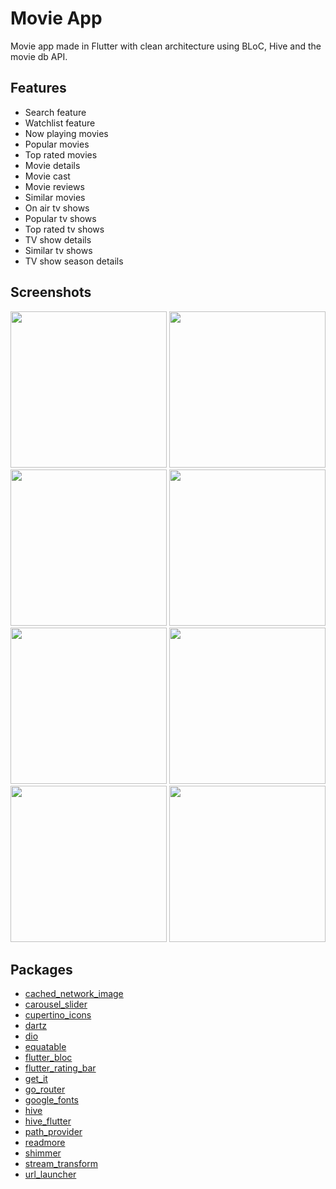 
# Movie App
Movie app made in Flutter with clean architecture using BLoC, Hive and the movie db API.

## Features
- Search feature
- Watchlist feature
- Now playing movies
- Popular movies
- Top rated movies
- Movie details
- Movie cast
- Movie reviews
- Similar movies
- On air tv shows
- Popular tv shows
- Top rated tv shows
- TV show details
- Similar tv shows
- TV show season details


## Screenshots
<p>
  <img src="https://github.com/mohamadayash1/flutter-movie-app/blob/main/screenshots/01.png" width="250" />
  <img src="https://github.com/mohamadayash1/flutter-movie-app/blob/main/screenshots/02.png" width="250" />
  <img src="https://github.com/mohamadayash1/flutter-movie-app/blob/main/screenshots/03.png" width="250" />
  <img src="https://github.com/mohamadayash1/flutter-movie-app/blob/main/screenshots/04.png" width="250" />
  <img src="https://github.com/mohamadayash1/flutter-movie-app/blob/main/screenshots/05.png" width="250" />
  <img src="https://github.com/mohamadayash1/flutter-movie-app/blob/main/screenshots/06.png" width="250" />
  <img src="https://github.com/mohamadayash1/flutter-movie-app/blob/main/screenshots/07.png" width="250" />
  <img src="https://github.com/mohamadayash1/flutter-movie-app/blob/main/screenshots/08.png" width="250" />
</p>



## Packages
- [cached_network_image](https://pub.dev/packages/cached_network_image)
- [carousel_slider](https://pub.dev/packages/carousel_slider)
- [cupertino_icons](https://pub.dev/packages/cupertino_icons)
- [dartz](https://pub.dev/packages/dartz)
- [dio](https://pub.dev/packages/dio)
- [equatable](https://pub.dev/packages/equatable)
- [flutter_bloc](https://pub.dev/packages/flutter_bloc)
- [flutter_rating_bar](https://pub.dev/packages/flutter_rating_bar)
- [get_it](https://pub.dev/packages/get_it)
- [go_router](https://pub.dev/packages/go_router)
- [google_fonts](https://pub.dev/packages/google_fonts)
- [hive](https://pub.dev/packages/hive)
- [hive_flutter](https://pub.dev/packages/hive_flutter)
- [path_provider](https://pub.dev/packages/path_provider)
- [readmore](https://pub.dev/packages/readmore)
- [shimmer](https://pub.dev/packages/shimmer)
- [stream_transform](https://pub.dev/packages/stream_transform)
- [url_launcher](https://pub.dev/packages/url_launcher)



